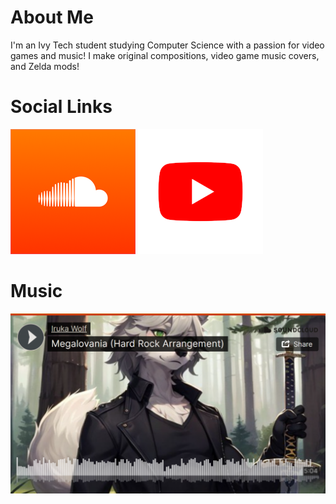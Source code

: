 # About Me

I'm an Ivy Tech student studying Computer Science with a passion for video games and music! I make original compositions, video game music covers, and Zelda mods!

# Social Links
[![SoundCloud](images/soundcloud.png)](https://soundcloud.com/iruka-wolf/)  [![YouTube](images/youtube.png)](https://www.youtube.com/@iruka_wolf)

# Music
[![Megalovania Hard Rock Arrangement](images/Megalovania.png)](https://soundcloud.com/iruka-wolf/megalovania-hard-rock-arrangement)
